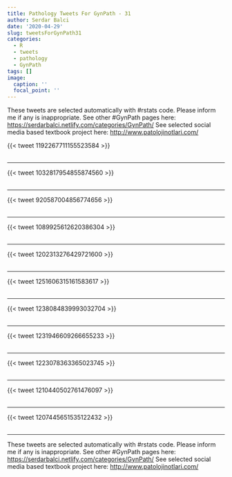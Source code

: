```yaml
---
title: Pathology Tweets For GynPath - 31
author: Serdar Balci
date: '2020-04-29'
slug: tweetsForGynPath31
categories:
  - R
  - tweets
  - pathology
  - GynPath
tags: []
image:
  caption: ''
  focal_point: ''
---
```



These tweets are selected automatically with #rstats code. Please inform me if any is inappropriate.
See other #GynPath pages here: https://serdarbalci.netlify.com/categories/GynPath/ 
See selected social media based textbook project here: http://www.patolojinotlari.com/

{{< tweet 1192267711155523584 >}}
<br>
<br>
<hr>
{{< tweet 1032817954855874560 >}}
<br>
<br>
<hr>
{{< tweet 920587004856774656 >}}
<br>
<br>
<hr>
{{< tweet 1089925612620386304 >}}
<br>
<br>
<hr>
{{< tweet 1202313276429721600 >}}
<br>
<br>
<hr>
{{< tweet 1251606315161583617 >}}
<br>
<br>
<hr>
{{< tweet 1238084839993032704 >}}
<br>
<br>
<hr>
{{< tweet 1231946609266655233 >}}
<br>
<br>
<hr>
{{< tweet 1223078363365023745 >}}
<br>
<br>
<hr>
{{< tweet 1210440502761476097 >}}
<br>
<br>
<hr>
{{< tweet 1207445651535122432 >}}
<br>
<br>
<hr>


These tweets are selected automatically with #rstats code. Please inform me if any is inappropriate.
See other #GynPath pages here: https://serdarbalci.netlify.com/categories/GynPath/ 
See selected social media based textbook project here: http://www.patolojinotlari.com/
